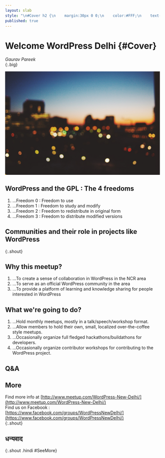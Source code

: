 ```yaml
---
layout: slab
style: "\n#Cover h2 {\n    margin:30px 0 0;\n    color:#FFF;\n    text-align:center;\n    font-size:70px;\n    }\n#Cover p {\n    margin:10px 0 0;\n    text-align:center;\n    color:#FFF;\n    font-style:italic;\n    font-size:20px;\n    }\n    #Cover p a {\n        color:#FFF;\n        }\n#Picture h2 {\n    color:#FFF;\n    }\n#SeeMore h2 {\n    font-size:100px\n    }\n#SeeMore img {\n    width:0.72em;\n    height:0.72em;\n    }\n"
published: true
---
```



# Welcome WordPress Delhi {#Cover}

*Gaurav Pareek*  
{:.big}

![](pictures/cover.jpg)
<!-- photo by Oliur Rahman, http://photos.oliur.com/ -->

## WordPress and the GPL : The 4 freedoms

1. …Freedom 0 : Freedom to use
2. …Freedom 1 : Freedom to study and modify
3. …Freedom 2 : Freedom to redistribute in original form
4. …Freedom 3 : Freedom to distribute modified versions

## Communities and their role in projects like WordPress
{:.shout}

## Why this meetup?

1. …To create a sense of collaboration in WordPress in the NCR area
2. …To serve as an official WordPress community in the area
3. …To provide a platform of learning and knowledge sharing for people interested in WordPress

## What we're going to do?

1. …Hold monthly meetups, mostly in a talk/speech/workshop format.
2. …Allow members to hold their own, small, localized over-the-coffee style meetups.
3. …Occasionally organize full fledged hackathons/buildathons for developers.
4. …Occasionally organize contributor workshops for contributing to the WordPress project.


## **Q&A**

## More
Find more info at [http://www.meetup.com/WordPress-New-Delhi/](http://www.meetup.com/WordPress-New-Delhi/)  
Find us on Facebook : [https://www.facebook.com/groups/WordPressNewDelhi/](https://www.facebook.com/groups/WordPressNewDelhi/)  
{:.shout}

## धन्यवाद
{:.shout .hindi #SeeMore}
